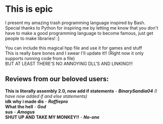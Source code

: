 # This is epic
I present my amazing trash programming language inspired by Bash.
Special thanks to Python for inspiring me by letting me know that you don't have to make a good programming language to become famous,
just get people to make libraries! :]

You can include this magical hpp file and use it for games and stuff  
This is really bare bones and I swear I'll update it!! (Right now it only supports running code from a file)  
BUT AT LEAST THERE'S NO ANNOYING DLL'S AND LINKING!!!
## Reviews from our beloved users:
**This is literally assembly 2.0, now add if statements** - ***BinarySandia04*** *(I have now added if and else statements)*  
**idk why i made dis** - ***Raffiepro***  
**What the hell** - ***God***  
**sus** - ***Amogus***  
**SHUT UP AND TAKE MY MONKEY!!** - ***No-one***

